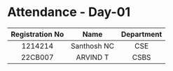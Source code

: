 # Attendance - Day-01

| Registration No | Name   | Department    |
| :---:   | :---: | :---: |
| 1214214 | Santhosh NC   | CSE   |
| 22CB007 | ARVIND T | CSBS |
